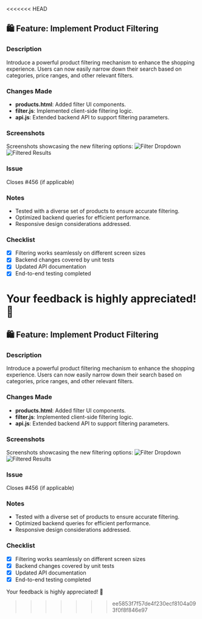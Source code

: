 <<<<<<< HEAD
## 🛍️ Feature: Implement Product Filtering

### Description
Introduce a powerful product filtering mechanism to enhance the shopping experience. Users can now easily narrow down their search based on categories, price ranges, and other relevant filters.

### Changes Made
- **products.html**: Added filter UI components.
- **filter.js**: Implemented client-side filtering logic.
- **api.js**: Extended backend API to support filtering parameters.

### Screenshots
Screenshots showcasing the new filtering options:
![Filter Dropdown](/screenshots/filter-dropdown.png)
![Filtered Results](/screenshots/filtered-results.png)

### Issue
Closes #456 (if applicable)

### Notes
- Tested with a diverse set of products to ensure accurate filtering.
- Optimized backend queries for efficient performance.
- Responsive design considerations addressed.

### Checklist
- [x] Filtering works seamlessly on different screen sizes
- [x] Backend changes covered by unit tests
- [x] Updated API documentation
- [x] End-to-end testing completed

Your feedback is highly appreciated! 🚀
=======
## 🛍️ Feature: Implement Product Filtering

### Description
Introduce a powerful product filtering mechanism to enhance the shopping experience. Users can now easily narrow down their search based on categories, price ranges, and other relevant filters.

### Changes Made
- **products.html**: Added filter UI components.
- **filter.js**: Implemented client-side filtering logic.
- **api.js**: Extended backend API to support filtering parameters.

### Screenshots
Screenshots showcasing the new filtering options:
![Filter Dropdown](/screenshots/filter-dropdown.png)
![Filtered Results](/screenshots/filtered-results.png)

### Issue
Closes #456 (if applicable)

### Notes
- Tested with a diverse set of products to ensure accurate filtering.
- Optimized backend queries for efficient performance.
- Responsive design considerations addressed.

### Checklist
- [x] Filtering works seamlessly on different screen sizes
- [x] Backend changes covered by unit tests
- [x] Updated API documentation
- [x] End-to-end testing completed

Your feedback is highly appreciated! 🚀
>>>>>>> ee5853f7f57de4f230ecf8104a093f0f8f846e97
